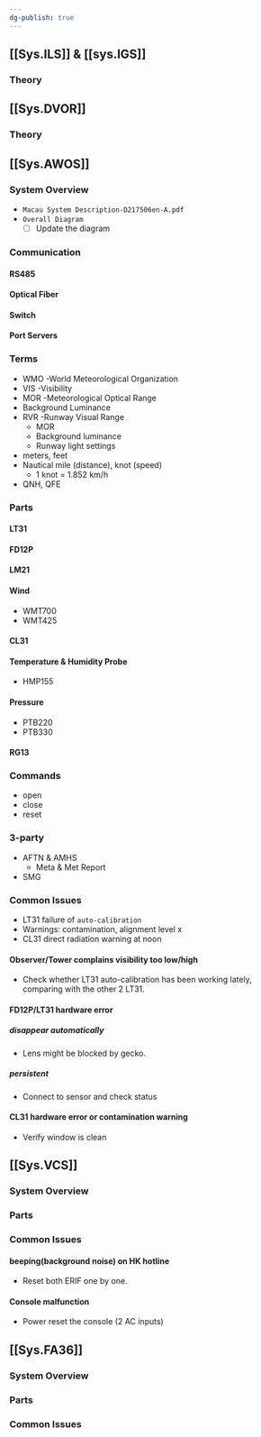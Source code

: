 ```yaml
---
dg-publish: true
---
```

## [[Sys.ILS]] & [[sys.IGS]]
### Theory
## [[Sys.DVOR]]
### Theory
## [[Sys.AWOS]]
### System Overview
- `Macau System Description-D217506en-A.pdf`
- `Overall Diagram`
	- [ ] Update the diagram
### Communication
#### RS485
#### Optical Fiber
#### Switch
#### Port Servers
### Terms
- WMO -World Meteorological Organization
- VIS -Visibility
- MOR -Meteorological Optical Range
- Background Luminance
- RVR -Runway Visual Range
	- MOR
	- Background luminance
	- Runway light settings
- meters, feet
- Nautical mile (distance), knot (speed)
	- 1 knot = 1.852 km/h
- QNH, QFE
### Parts
#### LT31
#### FD12P
#### LM21
#### Wind
- WMT700
- WMT425
#### CL31
#### Temperature & Humidity Probe
- HMP155
#### Pressure
- PTB220
- PTB330
#### RG13
### Commands
- open
- close
- reset
### 3-party
- AFTN & AMHS
	- Meta & Met Report
- SMG
### Common Issues
- LT31 failure of `auto-calibration`
- Warnings: contamination, alignment level x
- CL31 direct radiation warning at noon
#### Observer/Tower complains visibility too low/high
- Check whether LT31 auto-calibration has been working lately, comparing with the other 2 LT31.
#### FD12P/LT31 hardware error
##### disappear automatically
- Lens might be blocked by gecko.
##### persistent
- Connect to sensor and check status
#### CL31 hardware error or contamination warning
- Verify window is clean
## [[Sys.VCS]]
### System Overview
### Parts
### Common Issues
#### beeping(background noise) on HK hotline
- Reset both ERIF one by one.
#### Console malfunction
- Power reset the console (2 AC inputs)
## [[Sys.FA36]]
### System Overview
### Parts
### Common Issues

